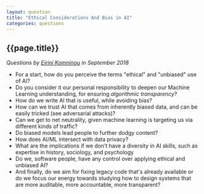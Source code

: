 ```yaml
---
layout: question
title: "Ethical Considerations And Bias in AI"
categories: questions
---
```


<h2>{{page.title}}</h2>

<p><em>Questions by <a href="mailto:eirini@pm.me">Eirini Komninou</a> in September 2018</em></p>

* For a start, how do you perceive the terms "ethical" and "unbiased" use of AI?
* Do you consider it our personal responsibility to deepen our Machine Learning understanding, for ensuring _algorithmic transparency_?
* How do we write AI that is useful, while avoiding bias?
* How can we trust AI that comes from inherently biased data, and can be easily tricked (see adversarial attacks)?
* Can we get to net neutrality, given machine learning is targeting us via different kinds of traffic?
* Do biased models lead people to further dodgy content?
* How does AI/ML intersect with data privacy?
* What are the implications if we don’t have a diversity in AI skills, such as expertise in history, sociology, and psychology
* Do we, software people, have any control over applying ethical and unbiased AI?
* And finally, do we aim for fixing legacy code that's already available or do we focus our energy towards studying how to design systems that are more auditable, more accountable, more transparent?
